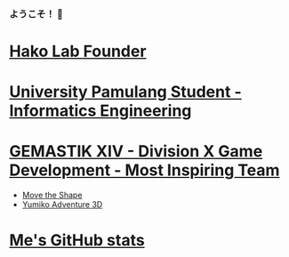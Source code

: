 ### ようこそ！ 👋
# [Hako Lab Founder](https://hako-lab-dev.blogspot.com)
# [University Pamulang Student - Informatics Engineering](https://informatika.unpam.ac.id)
# [GEMASTIK XIV - Division X Game Development - Most Inspiring Team](https://informatika.unpam.ac.id/berita/detail/universitas-pamulang-meraih-most-inspiring-team-pada-gemastik-xiv)
- [Move the Shape](https://play.google.com/store/apps/details?id=com.HakoLab.MovetheShape)
- [Yumiko Adventure 3D](https://play.google.com/store/apps/details?id=com.HakoLab.YumikoAdventure3D)

# [Me's GitHub stats](https://github-readme-stats.vercel.app/api?username=hako-975&theme=github_dark)

<!--
**hako-975/hako-975** is a ✨ _special_ ✨ repository because its `README.md` (this file) appears on your GitHub profile.

Here are some ideas to get you started:

- 🔭 I’m currently working on ...
- 🌱 I’m currently learning ...
- 👯 I’m looking to collaborate on ...
- 🤔 I’m looking for help with ...
- 💬 Ask me about ...
- 📫 How to reach me: ...
- 😄 Pronouns: ...
- ⚡ Fun fact: ...
-->
